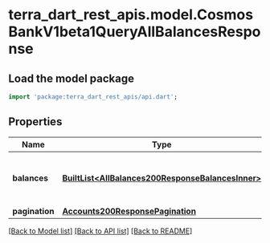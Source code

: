 # terra_dart_rest_apis.model.CosmosBankV1beta1QueryAllBalancesResponse

## Load the model package
```dart
import 'package:terra_dart_rest_apis/api.dart';
```

## Properties
Name | Type | Description | Notes
------------ | ------------- | ------------- | -------------
**balances** | [**BuiltList&lt;AllBalances200ResponseBalancesInner&gt;**](AllBalances200ResponseBalancesInner.md) | balances is the balances of all the coins. | [optional] 
**pagination** | [**Accounts200ResponsePagination**](Accounts200ResponsePagination.md) |  | [optional] 

[[Back to Model list]](../README.md#documentation-for-models) [[Back to API list]](../README.md#documentation-for-api-endpoints) [[Back to README]](../README.md)


